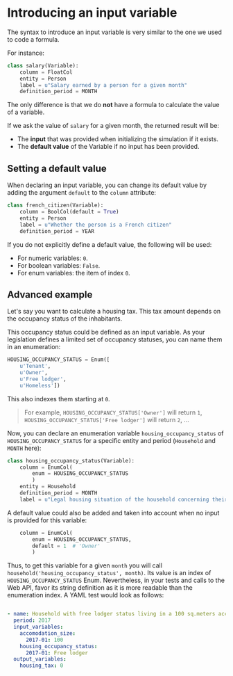 # Introducing an input variable

The syntax to introduce an input variable is very similar to the one we used to code a formula.

For instance:

```py
class salary(Variable):
    column = FloatCol
    entity = Person
    label = u"Salary earned by a person for a given month"
    definition_period = MONTH
```


The only difference is that we do **not** have a formula to calculate the value of a variable.

If we ask the value of `salary` for a given month, the returned result will be:
* The **input** that was provided when initializing the simulation if it exists.
* The **default value** of the Variable if no input has been provided.

## Setting a default value

When declaring an input variable, you can change its default value by adding the argument `default` to the `column` attribute:

```py
class french_citizen(Variable):
    column = BoolCol(default = True)
    entity = Person
    label = u"Whether the person is a French citizen"
    definition_period = YEAR
```

If you do not explicitly define a default value, the following will be used:

  - For numeric variables: `0`.
  - For boolean variables: `False`.
  - For enum variables: the item of index `0`.

## Advanced example

Let's say you want to calculate a housing tax. This tax amount depends on the occupancy status of the inhabitants.  

This occupancy status could be defined as an input variable.
As your legislation defines a limited set of occupancy statuses, you can name them in an enumeration:

```py
HOUSING_OCCUPANCY_STATUS = Enum([
    u'Tenant',
    u'Owner',
    u'Free lodger',
    u'Homeless'])
```

This also indexes them starting at `0`.
> For example, `HOUSING_OCCUPANCY_STATUS['Owner']` will return `1`, `HOUSING_OCCUPANCY_STATUS['Free lodger']` will return `2`, ...

Now, you can declare an enumeration variable `housing_occupancy_status` of `HOUSING_OCCUPANCY_STATUS` for a specific entity and period (`Household` and `MONTH` here):

```py
class housing_occupancy_status(Variable):
    column = EnumCol(
        enum = HOUSING_OCCUPANCY_STATUS
        )
    entity = Household
    definition_period = MONTH
    label = u"Legal housing situation of the household concerning their main residence"
```

A default value could also be added and taken into account when no input is provided for this variable:
```py
    column = EnumCol(
        enum = HOUSING_OCCUPANCY_STATUS,
        default = 1  # 'Owner'
        )
```

Thus, to get this variable for a given `month` you will call `household('housing_occupancy_status', month)`. Its value is an index of `HOUSING_OCCUPANCY_STATUS` Enum.
Nevertheless, in your tests and calls to the Web API, favor its string definition as it is more readable than the enumeration index. A YAML test would look as follows:

```yaml

- name: Household with free lodger status living in a 100 sq.meters accomodation
  period: 2017
  input_variables:
    accomodation_size:
      2017-01: 100
    housing_occupancy_status:
      2017-01: Free lodger
  output_variables:
    housing_tax: 0
```